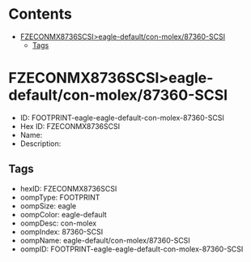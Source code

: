 



Contents
========

* [FZECONMX8736SCSI>eagle-default/con-molex/87360-SCSI](#fzeconmx8736scsieagle-defaultcon-molex87360-scsi)
	* [Tags](#tags)

# FZECONMX8736SCSI>eagle-default/con-molex/87360-SCSI

- ID: FOOTPRINT-eagle-eagle-default-con-molex-87360-SCSI
- Hex ID: FZECONMX8736SCSI
- Name: 
- Description: 

## Tags

- hexID: FZECONMX8736SCSI
- oompType: FOOTPRINT
- oompSize: eagle
- oompColor: eagle-default
- oompDesc: con-molex
- oompIndex: 87360-SCSI
- oompName: eagle-default/con-molex/87360-SCSI
- oompID: FOOTPRINT-eagle-eagle-default-con-molex-87360-SCSI
